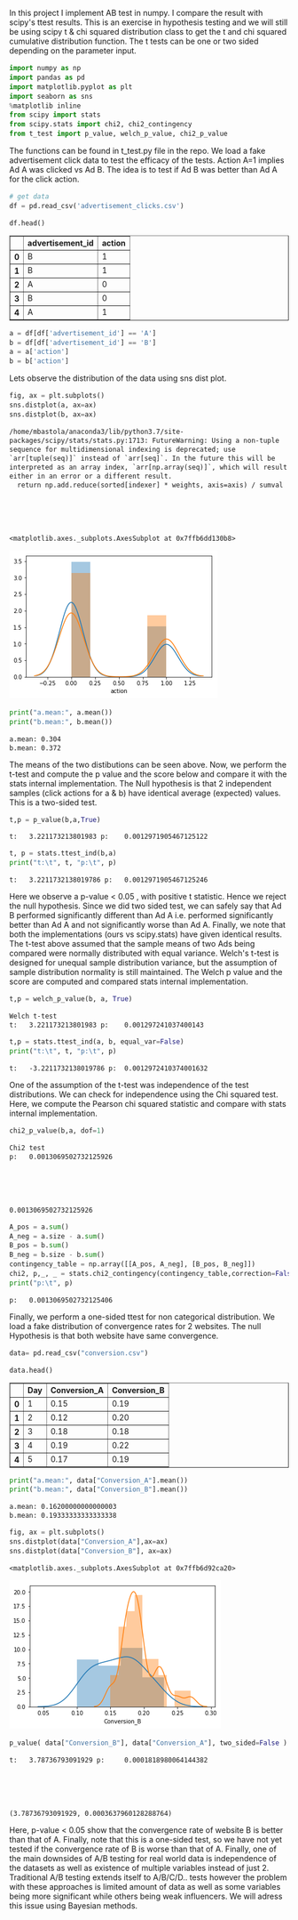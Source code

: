 
In this project I implement AB test in numpy. I compare the result with scipy's ttest results. This is an exercise in hypothesis testing and we will still be using scipy t & chi squared distribution class to get the t and chi squared cumulative distribution function. The t tests can be one or two sided depending on the parameter input.


```python
import numpy as np
import pandas as pd
import matplotlib.pyplot as plt
import seaborn as sns
%matplotlib inline
from scipy import stats
from scipy.stats import chi2, chi2_contingency
from t_test import p_value, welch_p_value, chi2_p_value
```

The functions can be found in t_test.py file in the repo. We load a fake advertisement click data to test the efficacy of the tests. Action A=1 implies Ad A was clicked vs Ad B. The idea is to test if Ad B was better than Ad A for the click action.  


```python
# get data
df = pd.read_csv('advertisement_clicks.csv')
```


```python
df.head()
```




<div>
<style scoped>
    .dataframe tbody tr th:only-of-type {
        vertical-align: middle;
    }

    .dataframe tbody tr th {
        vertical-align: top;
    }

    .dataframe thead th {
        text-align: right;
    }
</style>
<table border="1" class="dataframe">
  <thead>
    <tr style="text-align: right;">
      <th></th>
      <th>advertisement_id</th>
      <th>action</th>
    </tr>
  </thead>
  <tbody>
    <tr>
      <th>0</th>
      <td>B</td>
      <td>1</td>
    </tr>
    <tr>
      <th>1</th>
      <td>B</td>
      <td>1</td>
    </tr>
    <tr>
      <th>2</th>
      <td>A</td>
      <td>0</td>
    </tr>
    <tr>
      <th>3</th>
      <td>B</td>
      <td>0</td>
    </tr>
    <tr>
      <th>4</th>
      <td>A</td>
      <td>1</td>
    </tr>
  </tbody>
</table>
</div>




```python
a = df[df['advertisement_id'] == 'A']
b = df[df['advertisement_id'] == 'B']
a = a['action']
b = b['action']
```

Lets observe the distribution of the data using sns dist plot. 


```python
fig, ax = plt.subplots()
sns.distplot(a, ax=ax)
sns.distplot(b, ax=ax)
```

    /home/mbastola/anaconda3/lib/python3.7/site-packages/scipy/stats/stats.py:1713: FutureWarning: Using a non-tuple sequence for multidimensional indexing is deprecated; use `arr[tuple(seq)]` instead of `arr[seq]`. In the future this will be interpreted as an array index, `arr[np.array(seq)]`, which will result either in an error or a different result.
      return np.add.reduce(sorted[indexer] * weights, axis=axis) / sumval





    <matplotlib.axes._subplots.AxesSubplot at 0x7ffb6dd130b8>




![png](output_7_2.png)



```python
print("a.mean:", a.mean())
print("b.mean:", b.mean())
```

    a.mean: 0.304
    b.mean: 0.372


The means of the two distibutions can be seen above. Now, we perform the t-test and compute the p value and the score below and compare it with the stats internal implementation. The Null hypothesis is that 2 independent samples (click actions for a & b) have identical average (expected) values. This is a two-sided test.


```python
t,p = p_value(b,a,True)
```

    t:	 3.221173213801983 p:	 0.0012971905467125122



```python
t, p = stats.ttest_ind(b,a)
print("t:\t", t, "p:\t", p)
```

    t:	 3.2211732138019786 p:	 0.0012971905467125246

Here we observe a p-value < 0.05 , with positive t statistic. Hence we reject the null hypothesis. Since we did two sided test, we can safely say that Ad B performed significantly different than Ad A i.e. performed significantly better than Ad A and not significantly worse than Ad A. Finally, we note that both the implementations (ours vs scipy.stats) have given identical results.
The t-test above assumed that the sample means of two Ads being compared were normally distributed with equal variance. Welch's t-test is designed for unequal sample distribution variance, but the assumption of sample distribution normality is still maintained. The Welch p value and the score are computed and compared stats internal implementation.


```python
t,p = welch_p_value(b, a, True)
```

    Welch t-test
    t:	 3.221173213801983 p:	 0.001297241037400143



```python
t,p = stats.ttest_ind(a, b, equal_var=False)
print("t:\t", t, "p:\t", p)
```

    t:	 -3.2211732138019786 p:	 0.0012972410374001632


One of the assumption of the t-test was independence of the test distributions. We can check for independence using the Chi squared test. Here, we compute the Pearson chi squared statistic and compare with stats internal implementation.


```python
chi2_p_value(b,a, dof=1)
```

    Chi2 test
    p:	 0.0013069502732125926





    0.0013069502732125926




```python
A_pos = a.sum()
A_neg = a.size - a.sum()
B_pos = b.sum()
B_neg = b.size - b.sum()
contingency_table = np.array([[A_pos, A_neg], [B_pos, B_neg]])
chi2, p,_, _ = stats.chi2_contingency(contingency_table,correction=False)
print("p:\t", p)
```

    p:	 0.0013069502732125406


Finally, we perform a one-sided ttest for non categorical distribution. We load a fake distribution of convergence rates for 2 websites. The null Hypothesis is that both website have same convergence. 


```python
data= pd.read_csv("conversion.csv")
```


```python
data.head()
```




<div>
<style scoped>
    .dataframe tbody tr th:only-of-type {
        vertical-align: middle;
    }

    .dataframe tbody tr th {
        vertical-align: top;
    }

    .dataframe thead th {
        text-align: right;
    }
</style>
<table border="1" class="dataframe">
  <thead>
    <tr style="text-align: right;">
      <th></th>
      <th>Day</th>
      <th>Conversion_A</th>
      <th>Conversion_B</th>
    </tr>
  </thead>
  <tbody>
    <tr>
      <th>0</th>
      <td>1</td>
      <td>0.15</td>
      <td>0.19</td>
    </tr>
    <tr>
      <th>1</th>
      <td>2</td>
      <td>0.12</td>
      <td>0.20</td>
    </tr>
    <tr>
      <th>2</th>
      <td>3</td>
      <td>0.18</td>
      <td>0.18</td>
    </tr>
    <tr>
      <th>3</th>
      <td>4</td>
      <td>0.19</td>
      <td>0.22</td>
    </tr>
    <tr>
      <th>4</th>
      <td>5</td>
      <td>0.17</td>
      <td>0.19</td>
    </tr>
  </tbody>
</table>
</div>




```python
print("a.mean:", data["Conversion_A"].mean())
print("b.mean:", data["Conversion_B"].mean())
```

    a.mean: 0.16200000000000003
    b.mean: 0.19333333333333338



```python
fig, ax = plt.subplots()
sns.distplot(data["Conversion_A"],ax=ax)
sns.distplot(data["Conversion_B"], ax=ax)
```




    <matplotlib.axes._subplots.AxesSubplot at 0x7ffb6d92ca20>




![png](output_23_1.png)



```python
p_value( data["Conversion_B"], data["Conversion_A"], two_sided=False )
```

    t:	 3.78736793091929 p:	 0.0001818980064144382





    (3.78736793091929, 0.0003637960128288764)



Here, p-value < 0.05 show that the convergence rate of website B is better than that of A. Finally, note that this is a one-sided test, so we have not yet tested if the convergence rate of B is worse than that of A. Finally, one of the main downsides of A/B testing for real world data is independence of the datasets as well as existence of multiple variables instead of just 2. Traditional A/B testing extends itself to A/B/C/D.. tests however the problem with these approaches is limited amount of data as well as some variables being more significant while others being weak influencers. We will adress this issue using Bayesian methods. 
